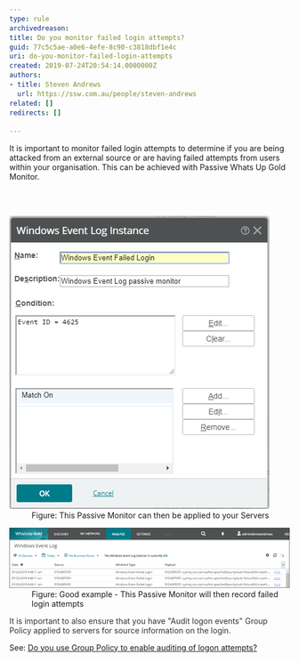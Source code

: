 ```yaml
---
type: rule
archivedreason: 
title: Do you monitor failed login attempts?
guid: 77c5c5ae-a0e6-4efe-8c90-c3818dbf1e4c
uri: do-you-monitor-failed-login-attempts
created: 2019-07-24T20:54:14.0000000Z
authors:
- title: Steven Andrews
  url: https://ssw.com.au/people/steven-andrews
related: []
redirects: []

---
```



<p class="ssw15-rteElement-P">It is important to monitor failed login attempts to determine if you are being attacked from an external source or are having failed attempts from users within your organisation. This can be achieved with Passive Whats Up Gold Monitor.​<br></p>
<br><excerpt class='endintro'></excerpt><br>
<dl class="image"><dt><img src="failed-login-whatsup-gold-1.png" alt="failed-login-whatsup-gold-1.png" /></dt><dd>Figure: This P​assive Monitor can then be applied to your Servers</dd></dl><dl class="image"><dt><img src="failed-login-whatsup-gold-2.png" alt="failed-login-whatsup-gold-2.png" /></dt><dd>Figure: Good example - This Passive Monitor will then record failed login attempts</dd></dl>​<span style="color:#333333;">It is important to also ensure that you have "Audit logon events" Group Policy applied to servers for source information on the login. </span><p class="ssw15-rteElement-P">See: 
   <a href="/_layouts/15/FIXUPREDIRECT.ASPX?WebId=3dfc0e07-e23a-4cbb-aac2-e778b71166a2&TermSetId=07da3ddf-0924-4cd2-a6d4-a4809ae20160&TermId=aa9c011d-81de-4d79-82af-a80215ccb131">Do you use Group Policy to enable auditing of logon attempts?</a>​​<br></p>


